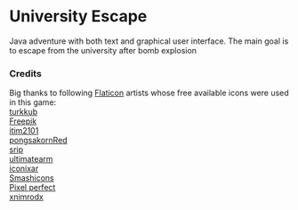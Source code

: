 # University Escape

Java adventure with both text and graphical user interface. The main goal is to escape from the university after bomb explosion

### Credits
Big thanks to following [Flaticon](https://www.flaticon.com/) artists whose free available icons were used in this game:<br>
[turkkub](https://www.flaticon.com/authors/turkkub)<br>
[Freepik](https://www.flaticon.com/authors/freepik)<br>
[itim2101](https://www.flaticon.com/authors/itim2101)<br>
[pongsakornRed](https://www.flaticon.com/authors/pongsakornred)<br>
[srip](https://www.flaticon.com/authors/srip)<br>
[ultimatearm](https://www.flaticon.com/authors/ultimatearm)<br>
[iconixar](https://www.flaticon.com/authors/iconixar)<br>
[Smashicons](https://www.flaticon.com/authors/smashicons)<br>
[Pixel perfect](https://www.flaticon.com/authors/pixel-perfect)<br>
[xnimrodx](https://www.flaticon.com/authors/xnimrodx)<br>

